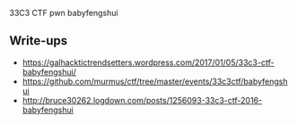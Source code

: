 33C3 CTF pwn babyfengshui

## Write-ups

* https://galhacktictrendsetters.wordpress.com/2017/01/05/33c3-ctf-babyfengshui/
* https://github.com/murmus/ctf/tree/master/events/33c3ctf/babyfengshui
* http://bruce30262.logdown.com/posts/1256093-33c3-ctf-2016-babyfengshui
